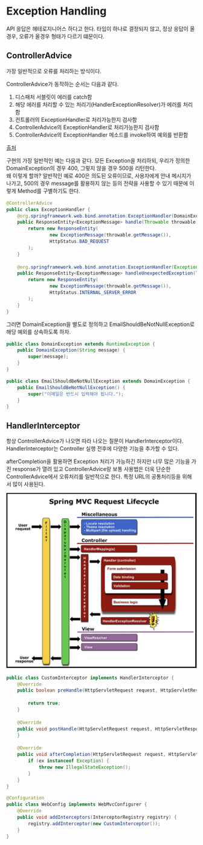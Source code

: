 # Exception Handling

API 응답은 헤테로지니어스 하다고 한다. 타입이 하나로 결정되지 않고, 정상 응답이 올 경우, 오류가 올경우 형태가 다르기 떄문이다.

## ControllerAdvice

가장 일반적으로 오류를 처리하는 방식이다.

ControllerAdvice가 동작하는 순서는 다음과 같다.

1. 디스패처 서블릿이 에러를 catch함
2. 해당 에러를 처리할 수 있는 처리기(HandlerExceptionResolver)가 에러를 처리함
3. 컨트롤러의 ExceptionHandler로 처리가능한지 검사함
4. ControllerAdvice의 ExceptionHandler로 처리가능한지 검사함
5. ControllerAdvice의 ExceptionHandler 메소드를 invoke하여 예외를 반환함

[출처](https://mangkyu.tistory.com/246)

구현의 가장 일반적인 예는 다음과 같다. 모든 Exception을 처리하되, 우리가 정의한 DomainException의 경우 400, 그렇지 않을 경우 500을 리턴한다.  
왜 이렇게 할까? 알반적인 예로 400은 의도된 오류이므로, 사용자에게 안내 메시지가 나가고, 500의 경우 message를 활용하지 않는 등의 전략을 사용할 수 있기 때문에 이렇게 Method를 구별하기도 한다.

```java
@ControllerAdvice
public class ExceptionHandler {
    @org.springframework.web.bind.annotation.ExceptionHandler(DomainException.class)
    public ResponseEntity<ExceptionMessage> handle(Throwable throwable) {
        return new ResponseEntity(
                new ExceptionMessage(throwable.getMessage()),
                HttpStatus.BAD_REQUEST
        );
    }

    @org.springframework.web.bind.annotation.ExceptionHandler(Exception.class)
    public ResponseEntity<ExceptionMessage> handleUnexpectedException(Throwable throwable) {
        return new ResponseEntity(
                new ExceptionMessage(throwable.getMessage()),
                HttpStatus.INTERNAL_SERVER_ERROR
        );
    }
}

```

그러면 DomainException을 별도로 정의하고 EmailShouldBeNotNullException로 해당 예외를 상속하도록 하자.

```java
public class DomainException extends RuntimeException {
    public DomainException(String message) {
        super(message);
    }
}
```

```java
public class EmailShouldBeNotNullException extends DomainException {
    public EmailShouldBeNotNullException() {
        super("이메일은 반드시 입력해야 됩니다.");
    }
}
```

## HandlerInterceptor

항상 ControllerAdvice가 나오면 따라 나오는 질문이 HandlerInterceptor이다.  
HandlerInterceptor는 Controller 실행 전후에 다양한 기능을 추가할 수 있다.  

afterCompletion을 활용하면 Exception 처리가 가능하긴 하지만 너무 많은 기능을 가진 response가 열려 있고 ControllerAdvice랑 보통 사용법은 더욱 단순한 ControllerAdvice에서 오류처리를 일반적으로 한다.
특정 URL의 공통처리등을 위해서 많이 사용된다.

![](assets/006_1.png)

```java
public class CustomInterceptor implements HandlerInterceptor {
    @Override
    public boolean preHandle(HttpServletRequest request, HttpServletResponse response, Object handler) throws Exception {

        return true;
    }

    @Override
    public void postHandle(HttpServletRequest request, HttpServletResponse response, Object handler, ModelAndView modelAndView) throws Exception {
    }

    @Override
    public void afterCompletion(HttpServletRequest request, HttpServletResponse response, Object handler, Exception ex) throws Exception {
        if (ex instanceof Exception) {
            throw new IllegalStateException();
        }
    }
}
```

```java
@Configuration
public class WebConfig implements WebMvcConfigurer {
    @Override
    public void addInterceptors(InterceptorRegistry registry) {
        registry.addInterceptor(new CustomInterceptor());
    }
}
```